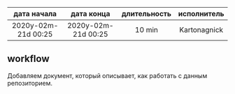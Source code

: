 
| дата начала         |   дата конца        | длительность  | исполнитель  |
|:-------------------:|:-------------------:|:-------------:|:------------:|
| 2020y-02m-21d 00:25 | 2020y-02m-21d 00:25 | 10 min        | Kartonagnick |

workflow
--------

Добавляем документ, который описывает, 
как работать с данным репозиторием.  